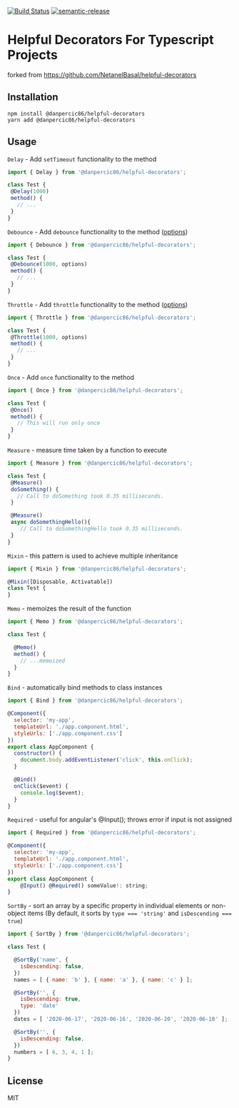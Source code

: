[![Build Status](https://img.shields.io/github/workflow/status/danpercic86/helpful-decorators/Publish%20Package/master)](https://github.com/danpercic86/helpful-decorators)
[![semantic-release](https://img.shields.io/badge/%20%20%F0%9F%93%A6%F0%9F%9A%80-semantic--release-e10079.svg?style=flat-square)](https://github.com/semantic-release/semantic-release)

# Helpful Decorators For Typescript Projects
forked from https://github.com/NetanelBasal/helpful-decorators

## Installation
```
npm install @danpercic86/helpful-decorators
yarn add @danpercic86/helpful-decorators
```

## Usage
`Delay` - Add `setTimeout` functionality to the method

```js
import { Delay } from '@danpercic86/helpful-decorators';

class Test {
 @Delay(1000)
 method() {
   // ...
 }
}
```

`Debounce` - Add `debounce` functionality to the method ([options](https://lodash.com/docs/4.17.4#debounce))

```js
import { Debounce } from '@danpercic86/helpful-decorators';

class Test {
 @Debounce(1000, options)
 method() {
   // ...
 }
}
```

`Throttle` - Add `throttle` functionality to the method ([options](https://lodash.com/docs/4.17.4#throttle))
```js
import { Throttle } from '@danpercic86/helpful-decorators';

class Test {
 @Throttle(1000, options)
 method() {
   // ...
 }
}
```

`Once` - Add `once` functionality to the method
```js
import { Once } from '@danpercic86/helpful-decorators';

class Test {
 @Once()
 method() {
   // This will run only once
 }
}
```

`Measure` - measure time taken by a function to execute

```js
import { Measure } from '@danpercic86/helpful-decorators';

class Test {
 @Measure()
 doSomething() {
   // Call to doSomething took 0.35 milliseconds.
 }

 @Measure()
 async doSomethingHello(){
    // Call to doSomethingHello took 0.35 milliseconds.
 }
}
```


`Mixin` - this pattern is used to achieve multiple inheritance
```js
import { Mixin } from '@danpercic86/helpful-decorators';

@Mixin([Disposable, Activatable])
class Test {
}
```

`Memo` - memoizes the result of the function
```js
import { Memo } from '@danpercic86/helpful-decorators';

class Test {

  @Memo()
  method() {
    // ...memoized
  }
}
```

`Bind` - automatically bind methods to class instances
```js
import { Bind } from '@danpercic86/helpful-decorators';

@Component({
  selector: 'my-app',
  templateUrl: './app.component.html',
  styleUrls: ['./app.component.css']
})
export class AppComponent {
  constructor() {
    document.body.addEventListener('click', this.onClick);
  }

  @Bind()
  onClick($event) {
    console.log($event);
  }
}
```

`Required` - useful for angular's @Input(); throws error if input is not assigned
```js
import { Required } from '@danpercic86/helpful-decorators';

@Component({
  selector: 'my-app',
  templateUrl: './app.component.html',
  styleUrls: ['./app.component.css']
})
export class AppComponent {
    @Input() @Required() someValue!: string;
}
```

`SortBy` - sort an array by a specific property in individual elements or non-object items (By default, it sorts by `type === 'string'` and `isDescending === true`)
```js
import { SortBy } from '@danpercic86/helpful-decorators';

class Test {

  @SortBy('name', {
    isDescending: false,
  })
  names = [ { name: 'b' }, { name: 'a' }, { name: 'c' } ];

  @SortBy('', {
    isDescending: true,
    type: 'date'
  })
  dates = [ '2020-06-17', '2020-06-16', '2020-06-20', '2020-06-10' ];

  @SortBy('', {
    isDescending: false,
  })
  numbers = [ 6, 3, 4, 1 ];
}
```

License
----

MIT
